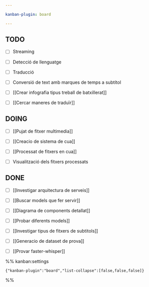 ```yaml
---

kanban-plugin: board

---
```


## TODO

- [ ] Streaming
- [ ] Detecció de llenguatge
- [ ] Traducció
- [ ] Conversió de text amb marques de temps a subtítol
- [ ] [[Crear infografia tipus treball de batxillerat]]
- [ ] [[Cercar maneres de traduïr]]


## DOING

- [ ] [[Pujat de fitxer multimedia]]
- [ ] [[Creacio de sistema de cua]]
- [ ] [[Processat de fitxers en cua]]
- [ ] Visualització dels fitxers processats


## DONE

- [ ] [[Investigar arquitectura de serveis]]
- [ ] [[Buscar models que fer servir]]
- [ ] [[Diagrama de components detallat]]
- [ ] [[Probar diferents models]]
- [ ] [[Investigar tipus de fitxers de subtitols]]
- [ ] [[Generacio de dataset de prova]]
- [ ] [[Provar faster-whisper]]




%% kanban:settings
```
{"kanban-plugin":"board","list-collapse":[false,false,false]}
```
%%